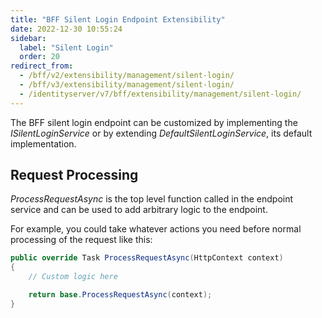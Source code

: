 ```yaml
---
title: "BFF Silent Login Endpoint Extensibility"
date: 2022-12-30 10:55:24
sidebar:
  label: "Silent Login"
  order: 20
redirect_from:
  - /bff/v2/extensibility/management/silent-login/
  - /bff/v3/extensibility/management/silent-login/
  - /identityserver/v7/bff/extensibility/management/silent-login/
---
```


The BFF silent login endpoint can be customized by implementing the *ISilentLoginService* or by extending *DefaultSilentLoginService*, its default implementation.

## Request Processing
*ProcessRequestAsync* is the top level function called in the endpoint service and can be used to add arbitrary logic to the endpoint.

For example, you could take whatever actions you need before normal processing of the request like this:

```csharp
public override Task ProcessRequestAsync(HttpContext context)
{
    // Custom logic here

    return base.ProcessRequestAsync(context);
}
```
